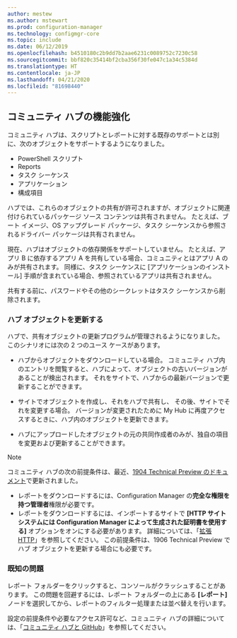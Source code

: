 ```yaml
---
author: mestew
ms.author: mstewart
ms.prod: configuration-manager
ms.technology: configmgr-core
ms.topic: include
ms.date: 06/12/2019
ms.openlocfilehash: b4510180c2b9dd7b2aae6231c0089752c7230c58
ms.sourcegitcommit: bbf820c35414bf2cba356f30fe047c1a34c5384d
ms.translationtype: HT
ms.contentlocale: ja-JP
ms.lasthandoff: 04/21/2020
ms.locfileid: "81698440"
---
```

## <a name="improvements-to-community-hub"></a><a name="bkmk_hub"></a> コミュニティ ハブの機能強化

<!--4224401 & 3555935-->

コミュニティ ハブは、スクリプトとレポートに対する既存のサポートとは別に、次のオブジェクトをサポートするようになりました。  

- PowerShell スクリプト
- Reports
- タスク シーケンス
- アプリケーション
- 構成項目  

ハブでは、これらのオブジェクトの共有が許可されますが、オブジェクトに関連付けられているパッケージ ソース コンテンツは共有されません。 たとえば、ブート イメージ、OS アップグレード パッケージ、タスク シーケンスから参照されるドライバー パッケージは共有されません。

現在、ハブはオブジェクトの依存関係をサポートしていません。 たとえば、アプリ B に依存するアプリ A を共有している場合、コミュニティとはアプリ A のみが共有されます。 同様に、タスク シーケンスに [アプリケーションのインストール] 手順が含まれている場合、参照されているアプリは共有されません。

共有する前に、パスワードやその他のシークレットはタスク シーケンスから削除されます。

### <a name="updating-hub-objects"></a>ハブ オブジェクトを更新する

ハブで、共有オブジェクトの更新プログラムが管理されるようになりました。 このシナリオには次の 2 つのユース ケースがあります。

- ハブからオブジェクトをダウンロードしている場合。 コミュニティ ハブ内のエントリを閲覧すると、ハブによって、オブジェクトの古いバージョンがあることが検出されます。 それをサイトで、ハブからの最新バージョンで更新することができます。

- サイトでオブジェクトを作成し、それをハブで共有し、 その後、サイトでそれを変更する場合。 バージョンが変更されたために My Hub に再度アクセスするときに、ハブ内のオブジェクトを更新できます。

- ハブにアップロードしたオブジェクトの元の共同作成者のみが、独自の項目を変更および更新することができます。

> [!NOTE]
> コミュニティ ハブの次の前提条件は、最近、[1904 Technical Preview のドキュメント](../../technical-preview-1904.md#community-hub-and-github)で更新されました。
> - レポートをダウンロードするには、Configuration Manager の**完全な権限を持つ管理者**権限が必要です。
> - レポートをダウンロードするには、インポートするサイトで **[HTTP サイト システムには Configuration Manager によって生成された証明書を使用する]** オプションをオンにする必要があります。 詳細については、「[拡張 HTTP](../../../../plan-design/hierarchy/enhanced-http.md)」を参照してください。 この前提条件は、1906 Technical Preview でハブ オブジェクトを更新する場合にも必要です。

### <a name="known-issues"></a>既知の問題

レポート フォルダーをクリックすると、コンソールがクラッシュすることがあります。 この問題を回避するには、レポート フォルダーの上にある **[レポート]** ノードを選択してから、レポートのフィルター処理または並べ替えを行います。

設定の前提条件や必要なアクセス許可など、コミュニティ ハブの詳細については、「[コミュニティ ハブと GitHub](../../technical-preview-1904.md#community-hub-and-github)」を参照してください。 

